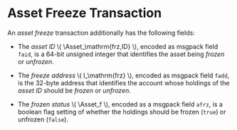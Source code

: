 $$
\newcommand \Asset {\mathrm{Asa}}
$$

# Asset Freeze Transaction

An _asset freeze_ transaction additionally has the following fields:

- The _asset ID_ \\( \Asset_\mathrm{frz,ID} \\), encoded as msgpack field `faid`,
is a 64-bit unsigned integer that identifies the asset being _frozen_ or _unfrozen_.

- The _freeze address_ \\( I_\mathrm{frz} \\), encoded as msgpack field `fadd`, is
the 32-byte address that identifies the account whose holdings of the _asset ID_
should be _frozen_ or _unfrozen_.

- The _frozen status_ \\( \Asset_f \\), encoded as a msgpack field `afrz`, is a boolean
flag setting of whether the holdings should be frozen (`true`) or unfrozen (`false`).